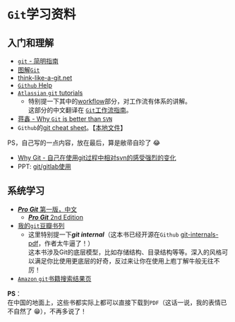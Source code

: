 `Git`学习资料
=================================

入门和理解
----------------


- [`git` - 简明指南](http://rogerdudler.github.io/git-guide/index.zh.html "助你入门 git 的简明指南，木有高深内容 ;)")
- [图解`Git`](http://marklodato.github.io/visual-git-guide/index-zh-cn.html "图解Git")
- [think-like-a-git.net](http://think-like-a-git.net/)
- [`Github` Help](https://help.github.com/)
- [`Atlassian` `git` tutorials](https://www.atlassian.com/git/tutorials/)
    - 特别提一下其中的[workflow](https://www.atlassian.com/git/workflows)部分，对工作流有体系的讲解。  
    这部分的中文翻译在 [`Git`工作流指南](https://github.com/oldratlee/translations/tree/master/git-workflows-and-tutorials)。
- [蒋鑫 - Why `Git` is better than `SVN`](http://www.worldhello.net/2012/04/12/why-git-is-better-than-svn.html "蒋鑫：为什么 Git 比 SVN 好")
- `Github`的[git cheat sheet](https://training.github.com/kit/downloads/github-git-cheat-sheet.pdf)。【[本地文件](github-git-cheat-sheet.pdf)】

PS，自己写的一点内容，放在最后，算是敝帚自珍了 :joy:

- [Why Git - 自己在使用git过程中相对svn的感受强烈的变化](README.md)  
- PPT: [git/gitlab使用](git-gitlab-usage.pptx)

系统学习
----------------

- [***Pro Git*** 第一版，中文](http://git-scm.com/book/zh/v1)
    - [***Pro Git*** 2nd Edition](http://git-scm.com/book/en/v2)
- [我的`git`豆瓣书列](http://www.douban.com/doulist/1686793/)
    - 这里特别提一下***git internal***（这本书已经开源在`Github` [git-internals-pdf](https://github.com/pluralsight/git-internals-pdf)，作者太牛逼了！）  
    这本书涉及Git的底层模型，比如存储结构、目录结构等等。深入的风格可以满足你比使用更底层的好奇，反过来让你在使用上庖丁解牛般无往不厉！
- [`Amazon` `git`书籍搜索结果页](http://www.amazon.com/s/ref=nb_sb_noss?url=node%3D5&field-keywords=git)

**PS**：  
在中国的地面上，这些书都实际上都可以直接下载到`PDF`（这话一说，我的表情已不自然了 :grin:），不再多说了！
